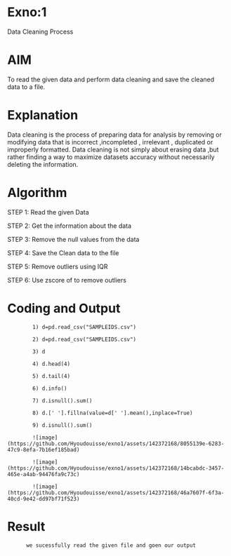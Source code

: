 # Exno:1
Data Cleaning Process

# AIM
To read the given data and perform data cleaning and save the cleaned data to a file.

# Explanation
Data cleaning is the process of preparing data for analysis by removing or modifying data that is incorrect ,incompleted , irrelevant , duplicated or improperly formatted. Data cleaning is not simply about erasing data ,but rather finding a way to maximize datasets accuracy without necessarily deleting the information.

# Algorithm
STEP 1: Read the given Data

STEP 2: Get the information about the data

STEP 3: Remove the null values from the data

STEP 4: Save the Clean data to the file

STEP 5: Remove outliers using IQR

STEP 6: Use zscore of to remove outliers

# Coding and Output
            1) d=pd.read_csv("SAMPLEIDS.csv")

            2) d=pd.read_csv("SAMPLEIDS.csv")

            3) d

            4) d.head(4)

            5) d.tail(4)

            6) d.info()

            7) d.isnull().sum()

            8) d.[' '].fillna(value=d[' '].mean(),inplace=True)

            9) d.isnull().sum()

            ![image](https://github.com/Hyoudouisse/exno1/assets/142372168/8055139e-6283-47c9-8efa-7b16ef185bad)

            ![image](https://github.com/Hyoudouisse/exno1/assets/142372168/14bcabdc-3457-465e-a4ab-94476fa9c73c)

            ![image](https://github.com/Hyoudouisse/exno1/assets/142372168/46a7607f-6f3a-40cd-9e42-dd97bf71f523)

# Result
          we sucessfully read the given file and goen our output  


          









